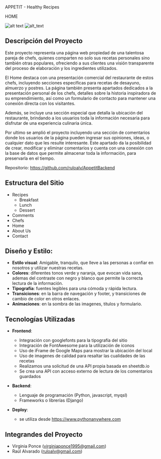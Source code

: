APPETIT - Healthy Recipes

HOME

![alt text](https://github.com/ruloalv/AppetitBackend/blob/main/readme_assets/HomeScroll.gif?raw=true)
![alt_text](https://www.canva.com/design/DAF2TMEuTLE/wGH4Q1mY9JyalgCA3udsDA/watch?utm_content=DAF2TMEuTLE&utm_campaign=share_your_design&utm_medium=link&utm_source=shareyourdesignpanel?raw=true)

## Descripción del Proyecto

Este proyecto representa una página web propiedad de una talentosa pareja de chefs, quienes comparten no solo sus recetas personales sino también otras populares, ofreciendo a sus clientes una visión transparente del proceso de elaboración y los ingredientes utilizados. 

El Home destaca con una presentación comercial del restaurante de estos chefs, incluyendo secciones específicas para recetas de desayuno, almuerzo y postres. La página también presenta apartados dedicados a la presentación personal de los chefs, detalles sobre la historia inspiradora de su emprendimiento, así como un formulario de contacto para mantener una conexión directa con los visitantes. 

Además, se incluye una sección especial que detalla la ubicación del restaurante, brindando a los usuarios toda la información necesaria para disfrutar de una experiencia culinaria única.

Por ultimo se amplió el proyecto incluyendo una sección de comentarios donde los usuarios de la página pueden ingresar sus opiniones, ideas, o cualquier dato que les resulte
interesante.
Este apartado da la posibilidad de crear, modificar y eliminar comentarios y cuenta con una conexión con la base de datos que permite almacenar toda la información, para
preservarla en el tiempo.

Repositorio: https://github.com/ruloalv/AppetitBackend

## Estructura del Sitio
- Recipes
  - Breakfast
  - Lunch
  - Dessert
- Comments
- Chefs
- Home
- About Us
- Contact

## Diseño y Estilo:
- **Estilo visual**: Amigable, tranquilo, que lleve a las personas a confiar en nosotros y utilizar nuestras recetas.
- **Colores**: diferentes tonos verde y naranja, que evocan vida sana, ademas del contraste con negro y blanco que permite la correcta lectura de la información.
- **Tipografía**: fuentes legibles para una cómoda y rápida lectura.
- **Transiciones**: en la barra de navegación y footer, y transiciones de cambio de color en otros enlaces.
- **Animaciones**: en la sombra de las imagenes, títulos y formulario.

## Tecnologías Utilizadas

- **Frontend**:
  - Integración con googlefonts para la tipografía del sitio
  - Integración de FontAwesome para la utilización de iconos
  - Uso de iFrame de Google Maps para mostrar la ubicación del local
  - Uso de imagenes de calidad para resaltar las cualidades de las recetas
  - Realizamos una solicitud de una API propia basada en sheetdb.io
  - Se crea una API con acceso externo de lectura de los comentarios guardados

- **Backend**:
  - Lenguaje de programación (Python, javascript, myqsl)
  - Frameworks o librerías (Django)

- **Deploy**:
  - se utiliza desde https://www.pythonanywhere.com

## Integrandes del Proyecto
  - Virginia Ponce (virginiaponce1995@gmail.com)
  - Raúl Alvarado (ruloalv@gmail.com)
